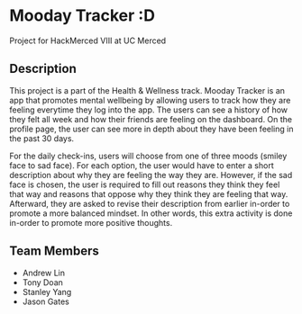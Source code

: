 # Mooday Tracker :D

Project for HackMerced VIII at UC Merced

## Description
This project is a part of the Health & Wellness track.
Mooday Tracker is an app that promotes mental wellbeing by allowing users to track how they are feeling everytime they log into the app. The users can see a history of how they felt all week and how their friends are feeling on the dashboard. On the profile page, the user can see more in depth about they have been feeling in the past 30 days. 

For the daily check-ins, users will choose from one of three moods (smiley face to sad face). For each option, the user would have to enter a short description about why they are feeling the way they are. However, if the sad face is chosen, the user is required to fill out reasons they think they feel that way and reasons that oppose why they think they are feeling that way. Afterward, they are asked to revise their description from earlier in-order to promote a more balanced mindset. In other words, this extra activity is done in-order to promote more positive thoughts.

## Team Members
* Andrew Lin
* Tony Doan
* Stanley Yang
* Jason Gates
